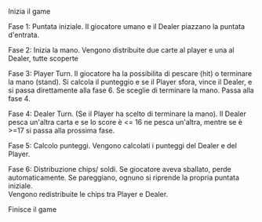 Inizia il game

Fase 1: Puntata iniziale.
Il giocatore umano e il Dealer piazzano la puntata d'entrata.

Fase 2: Inizia la mano.
Vengono distribuite due carte al player e una al Dealer, tutte scoperte

Fase 3: Player Turn.
Il giocatore ha la possibilita di pescare (hit) o terminare la mano (stand). 
Si calcola il punteggio e se il Player sfora, vince il Dealer, e si passa direttamente alla fase 6. 
Se sceglie di terminare la mano. Passa alla fase 4. 

Fase 4: Dealer Turn.
(Se il Player ha scelto di terminare la mano). Il Dealer pesca un'altra carta e se lo score è <= 16 ne pesca un'altra, mentre se è >=17 si passa alla prossima fase. 

Fase 5: Calcolo punteggi.
Vengono calcolati i punteggi del Dealer e del Player.

Fase 6: Distribuzione chips/ soldi.
Se giocatore aveva sballato, perde automaticamente. 
Se pareggiano, ognuno si riprende la propria puntata iniziale.  
Vengono redistribuite le chips tra Player e Dealer.

Finisce il game